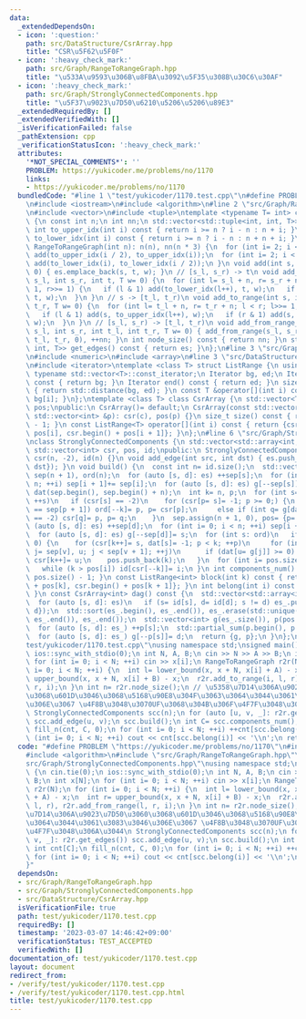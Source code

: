 ```yaml
---
data:
  _extendedDependsOn:
  - icon: ':question:'
    path: src/DataStructure/CsrArray.hpp
    title: "CSR\u5F62\u5F0F"
  - icon: ':heavy_check_mark:'
    path: src/Graph/RangeToRangeGraph.hpp
    title: "\u533A\u9593\u306B\u8FBA\u3092\u5F35\u308B\u30C6\u30AF"
  - icon: ':heavy_check_mark:'
    path: src/Graph/StronglyConnectedComponents.hpp
    title: "\u5F37\u9023\u7D50\u6210\u5206\u5206\u89E3"
  _extendedRequiredBy: []
  _extendedVerifiedWith: []
  _isVerificationFailed: false
  _pathExtension: cpp
  _verificationStatusIcon: ':heavy_check_mark:'
  attributes:
    '*NOT_SPECIAL_COMMENTS*': ''
    PROBLEM: https://yukicoder.me/problems/no/1170
    links:
    - https://yukicoder.me/problems/no/1170
  bundledCode: "#line 1 \"test/yukicoder/1170.test.cpp\"\n#define PROBLEM \"https://yukicoder.me/problems/no/1170\"\
    \n#include <iostream>\n#include <algorithm>\n#line 2 \"src/Graph/RangeToRangeGraph.hpp\"\
    \n#include <vector>\n#include <tuple>\ntemplate <typename T= int> class RangeToRangeGraph\
    \ {\n const int n;\n int nn;\n std::vector<std::tuple<int, int, T>> es;\n inline\
    \ int to_upper_idx(int i) const { return i >= n ? i - n : n + i; }\n inline int\
    \ to_lower_idx(int i) const { return i >= n ? i - n : n + n + i; }\npublic:\n\
    \ RangeToRangeGraph(int n): n(n), nn(n * 3) {\n  for (int i= 2; i < n + n; ++i)\
    \ add(to_upper_idx(i / 2), to_upper_idx(i));\n  for (int i= 2; i < n + n; ++i)\
    \ add(to_lower_idx(i), to_lower_idx(i / 2));\n }\n void add(int s, int t, T w=\
    \ 0) { es.emplace_back(s, t, w); }\n // [s_l, s_r) -> t\n void add_from_range(int\
    \ s_l, int s_r, int t, T w= 0) {\n  for (int l= s_l + n, r= s_r + n; l < r; l>>=\
    \ 1, r>>= 1) {\n   if (l & 1) add(to_lower_idx(l++), t, w);\n   if (r & 1) add(to_lower_idx(--r),\
    \ t, w);\n  }\n }\n // s -> [t_l, t_r)\n void add_to_range(int s, int t_l, int\
    \ t_r, T w= 0) {\n  for (int l= t_l + n, r= t_r + n; l < r; l>>= 1, r>>= 1) {\n\
    \   if (l & 1) add(s, to_upper_idx(l++), w);\n   if (r & 1) add(s, to_upper_idx(--r),\
    \ w);\n  }\n }\n // [s_l, s_r) -> [t_l, t_r)\n void add_from_range_to_range(int\
    \ s_l, int s_r, int t_l, int t_r, T w= 0) { add_from_range(s_l, s_r, nn, w), add_to_range(nn,\
    \ t_l, t_r, 0), ++nn; }\n int node_size() const { return nn; }\n std::vector<std::tuple<int,\
    \ int, T>> get_edges() const { return es; }\n};\n#line 3 \"src/Graph/StronglyConnectedComponents.hpp\"\
    \n#include <numeric>\n#include <array>\n#line 3 \"src/DataStructure/CsrArray.hpp\"\
    \n#include <iterator>\ntemplate <class T> struct ListRange {\n using Iterator=\
    \ typename std::vector<T>::const_iterator;\n Iterator bg, ed;\n Iterator begin()\
    \ const { return bg; }\n Iterator end() const { return ed; }\n size_t size() const\
    \ { return std::distance(bg, ed); }\n const T &operator[](int i) const { return\
    \ bg[i]; }\n};\ntemplate <class T> class CsrArray {\n std::vector<T> csr;\n std::vector<int>\
    \ pos;\npublic:\n CsrArray()= default;\n CsrArray(const std::vector<T> &c, const\
    \ std::vector<int> &p): csr(c), pos(p) {}\n size_t size() const { return pos.size()\
    \ - 1; }\n const ListRange<T> operator[](int i) const { return {csr.begin() +\
    \ pos[i], csr.begin() + pos[i + 1]}; }\n};\n#line 6 \"src/Graph/StronglyConnectedComponents.hpp\"\
    \nclass StronglyConnectedComponents {\n std::vector<std::array<int, 2>> es;\n\
    \ std::vector<int> csr, pos, id;\npublic:\n StronglyConnectedComponents(int n):\
    \ csr(n, -2), id(n) {}\n void add_edge(int src, int dst) { es.push_back({src,\
    \ dst}); }\n void build() {\n  const int n= id.size();\n  std::vector<int> g(es.size()),\
    \ sep(n + 1), ord(n);\n  for (auto [s, d]: es) ++sep[s];\n  for (int i= 0; i <\
    \ n; ++i) sep[i + 1]+= sep[i];\n  for (auto [s, d]: es) g[--sep[s]]= d;\n  std::vector<int>\
    \ dat(sep.begin(), sep.begin() + n);\n  int k= n, p;\n  for (int s= 0; s < n;\
    \ ++s)\n   if (csr[s] == -2)\n    for (csr[p= s]= -1; p >= 0;) {\n     if (dat[p]\
    \ == sep[p + 1]) ord[--k]= p, p= csr[p];\n     else if (int q= g[dat[p]++]; csr[q]\
    \ == -2) csr[q]= p, p= q;\n    }\n  sep.assign(n + 1, 0), pos= {p= 0};\n  for\
    \ (auto [s, d]: es) ++sep[d];\n  for (int i= 0; i < n; ++i) sep[i + 1]+= sep[i];\n\
    \  for (auto [s, d]: es) g[--sep[d]]= s;\n  for (int s: ord)\n   if (dat[s] >=\
    \ 0) {\n    for (csr[k++]= s, dat[s]= -1; p < k; ++p)\n     for (int v= csr[p],\
    \ j= sep[v], u; j < sep[v + 1]; ++j)\n      if (dat[u= g[j]] >= 0) dat[u]= -1,\
    \ csr[k++]= u;\n    pos.push_back(k);\n   }\n  for (int i= pos.size() - 1; i--;)\n\
    \   while (k > pos[i]) id[csr[--k]]= i;\n }\n int components_num() const { return\
    \ pos.size() - 1; }\n const ListRange<int> block(int k) const { return {csr.begin()\
    \ + pos[k], csr.begin() + pos[k + 1]}; }\n int belong(int i) const { return id[i];\
    \ }\n const CsrArray<int> dag() const {\n  std::vector<std::array<int, 2>> es_;\n\
    \  for (auto [s, d]: es)\n   if (s= id[s], d= id[d]; s != d) es_.push_back({s,\
    \ d});\n  std::sort(es_.begin(), es_.end()), es_.erase(std::unique(es_.begin(),\
    \ es_.end()), es_.end());\n  std::vector<int> g(es_.size()), p(pos.size());\n\
    \  for (auto [s, d]: es_) ++p[s];\n  std::partial_sum(p.begin(), p.end(), p.begin());\n\
    \  for (auto [s, d]: es_) g[--p[s]]= d;\n  return {g, p};\n }\n};\n#line 6 \"\
    test/yukicoder/1170.test.cpp\"\nusing namespace std;\nsigned main() {\n cin.tie(0);\n\
    \ ios::sync_with_stdio(0);\n int N, A, B;\n cin >> N >> A >> B;\n int x[N];\n\
    \ for (int i= 0; i < N; ++i) cin >> x[i];\n RangeToRangeGraph r2r(N);\n for (int\
    \ i= 0; i < N; ++i) {\n  int l= lower_bound(x, x + N, x[i] + A) - x;\n  int r=\
    \ upper_bound(x, x + N, x[i] + B) - x;\n  r2r.add_to_range(i, l, r), r2r.add_from_range(l,\
    \ r, i);\n }\n int n= r2r.node_size();\n // \u5358\u7D14\u306A\u9023\u7D50\u3060\
    \u3068\u601D\u3046\u3068\u5168\u90E8\u304F\u3063\u3064\u3044\u3061\u3083\u3046\
    \u306E\u3067 \u4F8B\u3048\u3070UF\u3068\u304B\u306F\u4F7F\u3048\u306A\u3044\n\
    \ StronglyConnectedComponents scc(n);\n for (auto [u, v, _]: r2r.get_edges())\
    \ scc.add_edge(u, v);\n scc.build();\n int C= scc.components_num();\n int cnt[C];\n\
    \ fill_n(cnt, C, 0);\n for (int i= 0; i < N; ++i) ++cnt[scc.belong(i)];\n for\
    \ (int i= 0; i < N; ++i) cout << cnt[scc.belong(i)] << '\\n';\n return 0;\n}\n"
  code: "#define PROBLEM \"https://yukicoder.me/problems/no/1170\"\n#include <iostream>\n\
    #include <algorithm>\n#include \"src/Graph/RangeToRangeGraph.hpp\"\n#include \"\
    src/Graph/StronglyConnectedComponents.hpp\"\nusing namespace std;\nsigned main()\
    \ {\n cin.tie(0);\n ios::sync_with_stdio(0);\n int N, A, B;\n cin >> N >> A >>\
    \ B;\n int x[N];\n for (int i= 0; i < N; ++i) cin >> x[i];\n RangeToRangeGraph\
    \ r2r(N);\n for (int i= 0; i < N; ++i) {\n  int l= lower_bound(x, x + N, x[i]\
    \ + A) - x;\n  int r= upper_bound(x, x + N, x[i] + B) - x;\n  r2r.add_to_range(i,\
    \ l, r), r2r.add_from_range(l, r, i);\n }\n int n= r2r.node_size();\n // \u5358\
    \u7D14\u306A\u9023\u7D50\u3060\u3068\u601D\u3046\u3068\u5168\u90E8\u304F\u3063\
    \u3064\u3044\u3061\u3083\u3046\u306E\u3067 \u4F8B\u3048\u3070UF\u3068\u304B\u306F\
    \u4F7F\u3048\u306A\u3044\n StronglyConnectedComponents scc(n);\n for (auto [u,\
    \ v, _]: r2r.get_edges()) scc.add_edge(u, v);\n scc.build();\n int C= scc.components_num();\n\
    \ int cnt[C];\n fill_n(cnt, C, 0);\n for (int i= 0; i < N; ++i) ++cnt[scc.belong(i)];\n\
    \ for (int i= 0; i < N; ++i) cout << cnt[scc.belong(i)] << '\\n';\n return 0;\n\
    }"
  dependsOn:
  - src/Graph/RangeToRangeGraph.hpp
  - src/Graph/StronglyConnectedComponents.hpp
  - src/DataStructure/CsrArray.hpp
  isVerificationFile: true
  path: test/yukicoder/1170.test.cpp
  requiredBy: []
  timestamp: '2023-03-07 14:46:42+09:00'
  verificationStatus: TEST_ACCEPTED
  verifiedWith: []
documentation_of: test/yukicoder/1170.test.cpp
layout: document
redirect_from:
- /verify/test/yukicoder/1170.test.cpp
- /verify/test/yukicoder/1170.test.cpp.html
title: test/yukicoder/1170.test.cpp
---
```

